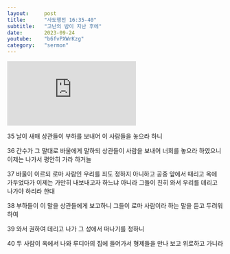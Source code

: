 ```yaml
---
layout:     post
title:      "사도행전 16:35-40"
subtitle:	"고난의 밤이 지난 후에"
date:       2023-09-24
youtube:    "b6fvPXWrKzg"
category:   "sermon"
---
```


<div class="youtube margin-large">
    <iframe src="https://www.youtube.com/embed/b6fvPXWrKzg" title="YouTube video player" frameborder="0" allow="accelerometer; autoplay; clipboard-write; encrypted-media; gyroscope; picture-in-picture; web-share" allowfullscreen></iframe>
</div>

35 날이 새매 상관들이 부하를 보내어 이 사람들을 놓으라 하니  

36 간수가 그 말대로 바울에게 말하되 상관들이 사람을 보내어 너희를 놓으라 하였으니 이제는 나가서 평안히 가라 하거늘

37 바울이 이르되 로마 사람인 우리를 죄도 정하지 아니하고 공중 앞에서 때리고 옥에 가두었다가 이제는 가만히 내보내고자 하느냐 아니라 그들이 친히 와서 우리를 데리고 나가야 하리라 한대

38 부하들이 이 말을 상관들에게 보고하니 그들이 로마 사람이라 하는 말을 듣고 두려워하여

39 와서 권하여 데리고 나가 그 성에서 떠나기를 청하니

40 두 사람이 옥에서 나와 루디아의 집에 들어가서 형제들을 만나 보고 위로하고 가니라
